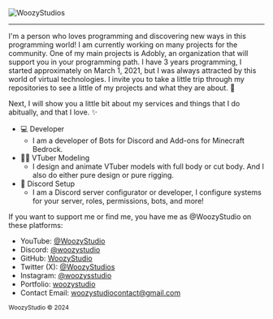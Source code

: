 <img alt="WoozyStudios" src="https://media.discordapp.net/attachments/1141879797782413382/1176318651872317563/WoozysStudiosFull.png?ex=656e6f1d&is=655bfa1d&hm=67ef157f10c1a4deeb413b1fe8a58ed9900f094fedf30c65f27eefb8f02b801f&=&width=2880&height=703">

---

I'm a person who loves programming and discovering new ways in this programming world! I am currently working on many projects for the community. One of my main projects is Adobly, an organization that will support you in your programming path. I have 3 years programming, I started approximately on March 1, 2021, but I was always attracted by this world of virtual technologies. I invite you to take a little trip through my repositories to see a little of my projects and what they are about. 🧶

Next, I will show you a little bit about my services and things that I do abitually, and that I love. ✨

- 💻 Developer
   - I am a developer of Bots for Discord and Add-ons for Minecraft Bedrock.
- 🏃‍♂️ VTuber Modeling
   - I design and animate VTuber models with full body or cut body. And I also do either pure design or pure rigging.
- 🎫 Discord Setup
   - I am a Discord server configurator or developer, I configure systems for your server, roles, permissions, bots, and more!
 

If you want to support me or find me, you have me as @WoozyStudio on these platforms:
- YouTube: [@WoozyStudio](https://www.youtube.com/@WoozyStudio)
- Discord: [@woozystudio](https://discord.com/users/869583777884667964)
- GitHub: [WoozyStudio](https://github.com/WoozyStudio)
- Twitter (X): [@WoozyStudios](https://twitter.com/WoozyStudios)
- Instagram: [@woozysstudio](https://www.instagram.com/woozysstudio/)
- Portfolio: [woozystudio](https://woozystudio.github.io/)
- Contact Email: woozystudiocontact@gmail.com

<sub>WoozyStudio © 2024</sub>

